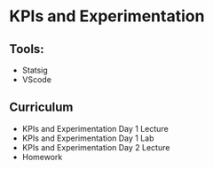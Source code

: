 # KPIs and Experimentation

## Tools:
- Statsig
- VScode

## Curriculum
- KPIs and Experimentation Day 1 Lecture
- KPIs and Experimentation Day 1 Lab
- KPIs and Experimentation Day 2 Lecture
- Homework
